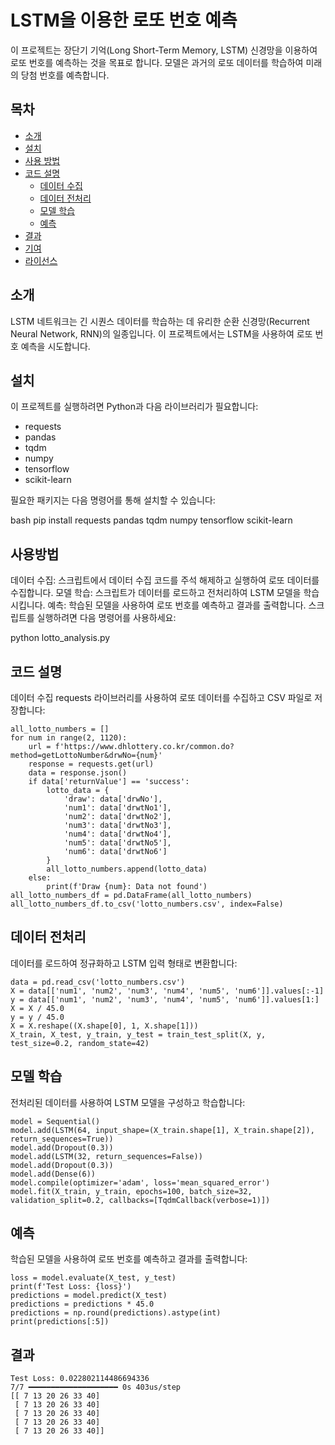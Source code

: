 # LSTM을 이용한 로또 번호 예측

이 프로젝트는 장단기 기억(Long Short-Term Memory, LSTM) 신경망을 이용하여 로또 번호를 예측하는 것을 목표로 합니다. 모델은 과거의 로또 데이터를 학습하여 미래의 당첨 번호를 예측합니다.

## 목차
- [소개](#소개)
- [설치](#설치)
- [사용 방법](#사용-방법)
- [코드 설명](#코드-설명)
  - [데이터 수집](#데이터-수집)
  - [데이터 전처리](#데이터-전처리)
  - [모델 학습](#모델-학습)
  - [예측](#예측)
- [결과](#결과)
- [기여](#기여)
- [라이선스](#라이선스)

## 소개
LSTM 네트워크는 긴 시퀀스 데이터를 학습하는 데 유리한 순환 신경망(Recurrent Neural Network, RNN)의 일종입니다. 이 프로젝트에서는 LSTM을 사용하여 로또 번호 예측을 시도합니다.

## 설치
이 프로젝트를 실행하려면 Python과 다음 라이브러리가 필요합니다:
- requests
- pandas
- tqdm
- numpy
- tensorflow
- scikit-learn

필요한 패키지는 다음 명령어를 통해 설치할 수 있습니다:

bash
pip install requests pandas tqdm numpy tensorflow scikit-learn

## 사용방법

데이터 수집: 스크립트에서 데이터 수집 코드를 주석 해제하고 실행하여 로또 데이터를 수집합니다.
모델 학습: 스크립트가 데이터를 로드하고 전처리하여 LSTM 모델을 학습시킵니다.
예측: 학습된 모델을 사용하여 로또 번호를 예측하고 결과를 출력합니다.
스크립트를 실행하려면 다음 명령어를 사용하세요:

python lotto_analysis.py

## 코드 설명
데이터 수집
requests 라이브러리를 사용하여 로또 데이터를 수집하고 CSV 파일로 저장합니다:

```
all_lotto_numbers = []
for num in range(2, 1120):
    url = f'https://www.dhlottery.co.kr/common.do?method=getLottoNumber&drwNo={num}'
    response = requests.get(url)
    data = response.json()
    if data['returnValue'] == 'success':
        lotto_data = {
            'draw': data['drwNo'],
            'num1': data['drwtNo1'],
            'num2': data['drwtNo2'],
            'num3': data['drwtNo3'],
            'num4': data['drwtNo4'],
            'num5': data['drwtNo5'],
            'num6': data['drwtNo6']
        }
        all_lotto_numbers.append(lotto_data)
    else:
        print(f'Draw {num}: Data not found')
all_lotto_numbers_df = pd.DataFrame(all_lotto_numbers)
all_lotto_numbers_df.to_csv('lotto_numbers.csv', index=False)
```

## 데이터 전처리
데이터를 로드하여 정규화하고 LSTM 입력 형태로 변환합니다:

```
data = pd.read_csv('lotto_numbers.csv')
X = data[['num1', 'num2', 'num3', 'num4', 'num5', 'num6']].values[:-1]
y = data[['num1', 'num2', 'num3', 'num4', 'num5', 'num6']].values[1:]
X = X / 45.0
y = y / 45.0
X = X.reshape((X.shape[0], 1, X.shape[1]))
X_train, X_test, y_train, y_test = train_test_split(X, y, test_size=0.2, random_state=42)
```

## 모델 학습
전처리된 데이터를 사용하여 LSTM 모델을 구성하고 학습합니다:
```
model = Sequential()
model.add(LSTM(64, input_shape=(X_train.shape[1], X_train.shape[2]), return_sequences=True))
model.add(Dropout(0.3))
model.add(LSTM(32, return_sequences=False))
model.add(Dropout(0.3))
model.add(Dense(6))
model.compile(optimizer='adam', loss='mean_squared_error')
model.fit(X_train, y_train, epochs=100, batch_size=32, validation_split=0.2, callbacks=[TqdmCallback(verbose=1)])
```

## 예측

학습된 모델을 사용하여 로또 번호를 예측하고 결과를 출력합니다:
```
loss = model.evaluate(X_test, y_test)
print(f'Test Loss: {loss}')
predictions = model.predict(X_test)
predictions = predictions * 45.0
predictions = np.round(predictions).astype(int)
print(predictions[:5])
```

## 결과
```
Test Loss: 0.022802114486694336
7/7 ━━━━━━━━━━━━━━━━━━━━ 0s 403us/step
[[ 7 13 20 26 33 40]
 [ 7 13 20 26 33 40]
 [ 7 13 20 26 33 40]
 [ 7 13 20 26 33 40]
 [ 7 13 20 26 33 40]]
```



